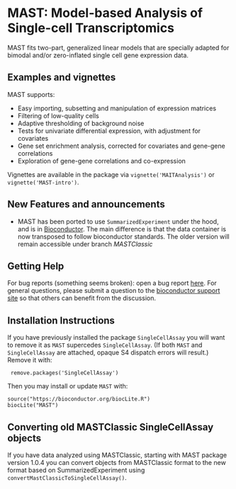 MAST: Model-based Analysis of Single-cell Transcriptomics
===============
MAST fits two-part, generalized linear models that are specially adapted for bimodal and/or zero-inflated single cell gene expression data.

Examples and vignettes
------------
MAST supports:

*  Easy importing, subsetting and manipulation of expression matrices
*  Filtering of low-quality cells
*  Adaptive thresholding of background noise
*  Tests for univariate differential expression, with adjustment for covariates
*  Gene set enrichment analysis, corrected for covariates and gene-gene correlations
*  Exploration of gene-gene correlations and co-expression


Vignettes are available in the package via `vignette('MAITAnalysis')` or `vignette('MAST-intro')`.

New Features and announcements
------------
- MAST has been ported to use `SummarizedExperiment` under the hood, and is in [Bioconductor](http://bioconductor.org/packages/release/bioc/html/MAST.html).
The main difference is that the data container is now transposed to follow bioconductor standards.
The older version will remain accessible under branch *MASTClassic*

Getting Help
----------------
For bug reports (something seems broken): open a bug report [here](https://github.com/RGLab/MAST/issues).  For
general questions, please submit a question to the [bioconductor support
site](https://support.bioconductor.org/t/MAST/) so that others can benefit from the discussion.


Installation Instructions
------------
If you have previously installed the package `SingleCellAssay` you will want to remove it as `MAST` supercedes `SingleCellAssay`.  (If both `MAST` and `SingleCellAssay` are attached, opaque S4 dispatch errors will result.)  Remove it with:

     remove.packages('SingleCellAssay')

Then you may install or update `MAST` with:

    source("https://bioconductor.org/biocLite.R")
    biocLite("MAST")

Converting old MASTClassic SingleCellAssay objects
--------

If you have data analyzed using MASTClassic, starting with MAST package version 1.0.4 you can convert
objects from MASTClassic format to the new format based on SummarizedExperiment using
`convertMastClassicToSingleCellAssay()`.

